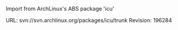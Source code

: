 Import from ArchLinux's ABS package 'icu'

URL: svn://svn.archlinux.org/packages/icu/trunk
Revision: 196284

